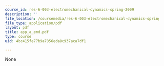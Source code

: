 ```yaml
---
course_id: res-6-003-electromechanical-dynamics-spring-2009
description: ''
file_location: /coursemedia/res-6-003-electromechanical-dynamics-spring-2009/4bc415fe77b9a7056eda8c937aca7df1_app_a_emd.pdf
file_type: application/pdf
layout: pdf
title: app_a_emd.pdf
type: course
uid: 4bc415fe77b9a7056eda8c937aca7df1

---
```

None
